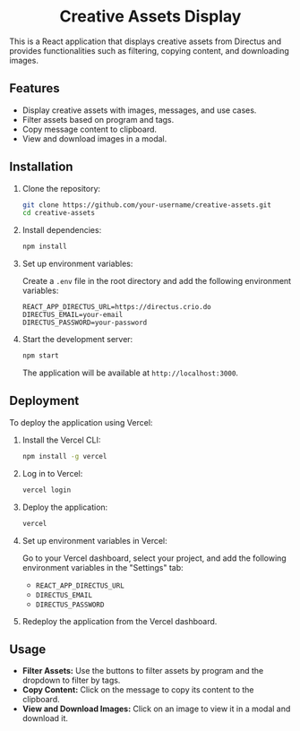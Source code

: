 
<h1 align=center>Creative Assets Display</h1>

<p align=justified>This is a React application that displays creative assets from Directus and provides functionalities such as filtering, copying content, and downloading images.</p>

## Features

- Display creative assets with images, messages, and use cases.
- Filter assets based on program and tags.
- Copy message content to clipboard.
- View and download images in a modal.

## Installation

1. Clone the repository:

    ```bash
    git clone https://github.com/your-username/creative-assets.git
    cd creative-assets
    ```

2. Install dependencies:

    ```bash
    npm install
    ```

3. Set up environment variables:

   Create a `.env` file in the root directory and add the following environment variables:

    ```env
    REACT_APP_DIRECTUS_URL=https://directus.crio.do
    DIRECTUS_EMAIL=your-email
    DIRECTUS_PASSWORD=your-password
    ```

4. Start the development server:

    ```bash
    npm start
    ```

   The application will be available at `http://localhost:3000`.

## Deployment

To deploy the application using Vercel:

1. Install the Vercel CLI:

    ```bash
    npm install -g vercel
    ```

2. Log in to Vercel:

    ```bash
    vercel login
    ```

3. Deploy the application:

    ```bash
    vercel
    ```

4. Set up environment variables in Vercel:

   Go to your Vercel dashboard, select your project, and add the following environment variables in the "Settings" tab:

    - `REACT_APP_DIRECTUS_URL`
    - `DIRECTUS_EMAIL`
    - `DIRECTUS_PASSWORD`

5. Redeploy the application from the Vercel dashboard.

## Usage

- **Filter Assets:** Use the buttons to filter assets by program and the dropdown to filter by tags.
- **Copy Content:** Click on the message to copy its content to the clipboard.
- **View and Download Images:** Click on an image to view it in a modal and download it.
